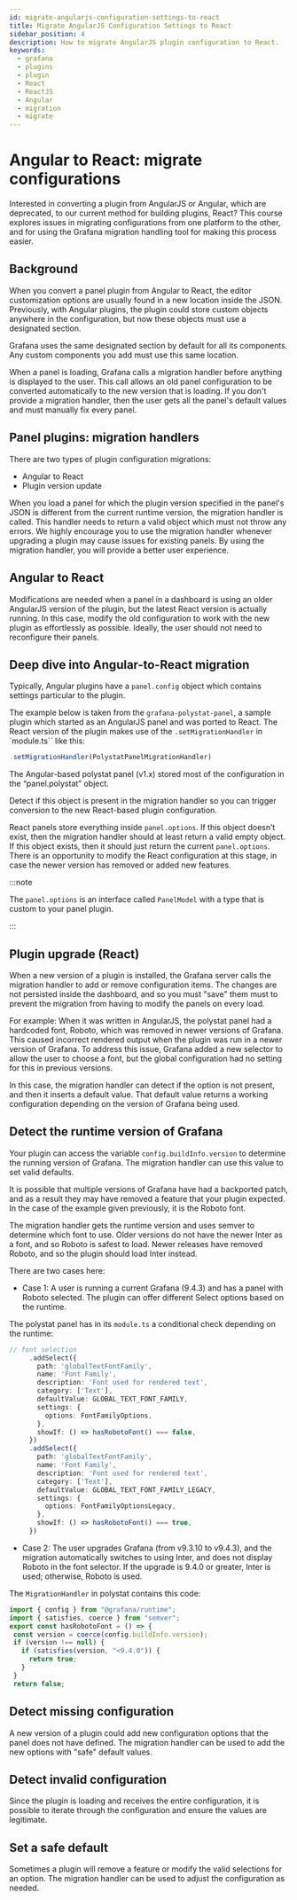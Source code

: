 ```yaml
---
id: migrate-angularjs-configuration-settings-to-react
title: Migrate AngularJS Configuration Settings to React
sidebar_position: 4
description: How to migrate AngularJS plugin configuration to React.
keywords:
  - grafana
  - plugins
  - plugin
  - React
  - ReactJS
  - Angular
  - migration
  - migrate
---
```


# Angular to React: migrate configurations

Interested in converting a plugin from AngularJS or Angular, which are deprecated, to our current method for building plugins, React? This course explores issues in migrating configurations from one platform to the other, and for using the Grafana migration handling tool for making this process easier.

## Background

When you convert a panel plugin from Angular to React, the editor customization options are usually found in a new location inside the JSON. Previously, with Angular plugins, the plugin could store custom objects anywhere in the configuration, but now these objects must use a designated section. 

Grafana uses the same designated section by default for all its components. Any custom components you add must use this same location.

When a panel is loading, Grafana calls a migration handler before anything is displayed to the user. This call allows an old panel configuration to be converted automatically to the new version that is loading. If you don't provide a migration handler, then the user gets all the panel's default values and must manually fix every panel.

## Panel plugins: migration handlers

There are two types of plugin configuration migrations:

- Angular to React
- Plugin version update

When you load a panel for which the plugin version specified in the panel's JSON is different from the current runtime version, the migration handler is called. This handler needs to return a valid object which must not throw any errors. We highly encourage you to use the migration handler whenever upgrading a plugin may cause issues for existing panels. By using the migration handler, you will provide a better user experience.

## Angular to React

Modifications are needed when a panel in a dashboard is using an older AngularJS version of the plugin, but the latest React version is actually running. In this case, modify the old configuration to work with the new plugin as effortlessly as possible. Ideally, the user should not need to reconfigure their panels.

## Deep dive into Angular-to-React migration

Typically, Angular plugins have a `panel.config` object which contains settings particular to the plugin.

The example below is taken from the `grafana-polystat-panel`, a sample plugin which started as an AngularJS panel and was ported to React.  The React version of the plugin makes use of the `.setMigrationHandler` in `module.ts`` like this:

```TYPESCRIPT
.setMigrationHandler(PolystatPanelMigrationHandler)
```

The Angular-based polystat panel (v1.x) stored most of the configuration in the “panel.polystat” object.

Detect if this object is present in the migration handler so you can trigger conversion to the new React-based plugin configuration.

React panels store everything inside `panel.options`. If this object doesn’t exist, then the migration handler should at least return a valid empty object. If this object exists, then it should just return the current `panel.options`.  There is an opportunity to modify the React configuration at this stage, in case the newer version has removed or added new features.

:::note

The `panel.options` is an interface called `PanelModel` with a type that is custom to your panel plugin.

:::

## Plugin upgrade (React)

When a new version of a plugin is installed, the Grafana server calls the migration handler to add or remove configuration items. The changes are not persisted inside the dashboard, and so you must "save" them must to prevent the migration from having to modify the panels on every load.

For example: When it was written in AngularJS, the polystat panel had a hardcoded font, Roboto, which was removed in newer versions of Grafana. This caused incorrect rendered output when the plugin was run in a newer version of Grafana. To address this issue, Grafana added a new selector to allow the user to choose a font, but the global configuration had no setting for this in previous versions.

In this case, the migration handler can detect if the option is not present, and then it inserts a default value. That default value returns a working configuration depending on the version of Grafana being used.

## Detect the runtime version of Grafana

Your plugin can access the variable `config.buildInfo.version` to determine the running version of Grafana.  The migration handler can use this value to set valid defaults.

It is possible that multiple versions of Grafana have had a backported patch, and as a result they may have removed a feature that your plugin expected. In the case of the example given previously, it is the Roboto font. 

The migration handler gets the runtime version and uses semver to determine which font to use. Older versions do not have the newer Inter as a font, and so Roboto is safest to load.  Newer releases have removed Roboto, and so the plugin should load Inter instead.

There are two cases here:

- Case 1: A user is running a current Grafana (9.4.3) and has a panel with Roboto selected. The plugin can offer different Select options based on the runtime.

The polystat panel has in its `module.ts` a conditional check depending on the runtime:

```TYPESCRIPT
// font selection
     .addSelect({
       path: 'globalTextFontFamily',
       name: 'Font Family',
       description: 'Font used for rendered text',
       category: ['Text'],
       defaultValue: GLOBAL_TEXT_FONT_FAMILY,
       settings: {
         options: FontFamilyOptions,
       },
       showIf: () => hasRobotoFont() === false,
     })
     .addSelect({
       path: 'globalTextFontFamily',
       name: 'Font Family',
       description: 'Font used for rendered text',
       category: ['Text'],
       defaultValue: GLOBAL_TEXT_FONT_FAMILY_LEGACY,
       settings: {
         options: FontFamilyOptionsLegacy,
       },
       showIf: () => hasRobotoFont() === true,
     })
```

- Case 2: The user upgrades Grafana (from v9.3.10 to v9.4.3), and the migration automatically switches to using Inter, and does not display Roboto in the font selector. If the upgrade is 9.4.0 or greater, Inter is used; otherwise, Roboto is used.

The `MigrationHandler` in polystat contains this code:

```TYPESCRIPT
import { config } from "@grafana/runtime";
import { satisfies, coerce } from "semver";
export const hasRobotoFont = () => {
 const version = coerce(config.buildInfo.version);
 if (version !== null) {
   if (satisfies(version, "<9.4.0")) {
     return true;
   }
 }
 return false;
```

## Detect missing configuration

A new version of a plugin could add new configuration options that the panel does not have defined.  The migration handler can be used to add the new options with "safe" default values.

## Detect invalid configuration

Since the plugin is loading and receives the entire configuration, it is possible to iterate through the configuration and ensure the values are legitimate.

## Set a safe default

Sometimes a plugin will remove a feature or modify the valid selections for an option.  The migration handler can be used to adjust the configuration as needed.
